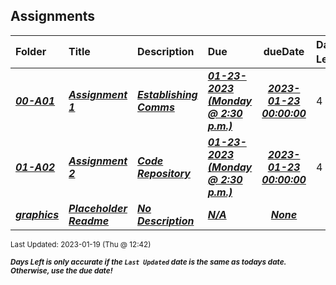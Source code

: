 ## Assignments

| Folder | Title | Description | Due | dueDate | Days Left<sup>*</sup> |
|:------|:------|:------|:------|:-----:|-----|
| ***<a href="https://github.com/rugbyprof/5443-2D-Gaming/tree/master/Assignments/00-A01">00-A01</a>*** | ***<a href="https://github.com/rugbyprof/5443-2D-Gaming/tree/master/Assignments/00-A01"> Assignment 1 </a>*** | ***<a href="https://github.com/rugbyprof/5443-2D-Gaming/tree/master/Assignments/00-A01"> Establishing Comms</a>*** | ***<a href="https://github.com/rugbyprof/5443-2D-Gaming/tree/master/Assignments/00-A01"> 01-23-2023 (Monday @ 2:30 p.m.)</a>*** | ***<a href="https://github.com/rugbyprof/5443-2D-Gaming/tree/master/Assignments/00-A01">2023-01-23 00:00:00</a>*** | 4 |
| ***<a href="https://github.com/rugbyprof/5443-2D-Gaming/tree/master/Assignments/01-A02">01-A02</a>*** | ***<a href="https://github.com/rugbyprof/5443-2D-Gaming/tree/master/Assignments/01-A02"> Assignment 2 </a>*** | ***<a href="https://github.com/rugbyprof/5443-2D-Gaming/tree/master/Assignments/01-A02"> Code Repository</a>*** | ***<a href="https://github.com/rugbyprof/5443-2D-Gaming/tree/master/Assignments/01-A02"> 01-23-2023 (Monday @ 2:30 p.m.)</a>*** | ***<a href="https://github.com/rugbyprof/5443-2D-Gaming/tree/master/Assignments/01-A02">2023-01-23 00:00:00</a>*** | 4 |
| ***<a href="https://github.com/rugbyprof/5443-2D-Gaming/tree/master/Assignments/graphics">graphics</a>*** | ***<a href="https://github.com/rugbyprof/5443-2D-Gaming/tree/master/Assignments/graphics"> Placeholder Readme </a>*** | ***<a href="https://github.com/rugbyprof/5443-2D-Gaming/tree/master/Assignments/graphics"> No Description</a>*** | ***<a href="https://github.com/rugbyprof/5443-2D-Gaming/tree/master/Assignments/graphics">N/A</a>*** | ***<a href="https://github.com/rugbyprof/5443-2D-Gaming/tree/master/Assignments/graphics">None</a>*** |  |

<sup>Last Updated: 2023-01-19 (Thu @ 12:42)</sup> 

<sup>***Days Left is only accurate if the `Last Updated` date is the same as todays date. Otherwise, use the due date!***</sup> 